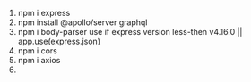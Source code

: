 1. npm i express
2. npm install @apollo/server graphql
3. npm i body-parser use if express version less-then v4.16.0 || app.use(express.json)
4. npm i cors
5. npm i axios
6. 